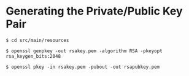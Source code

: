 # Generating the Private/Public Key Pair

`$ cd src/main/resources`

`$ openssl genpkey -out rsakey.pem -algorithm RSA -pkeyopt rsa_keygen_bits:2048`

`$ openssl pkey -in rsakey.pem -pubout -out rsapubkey.pem`